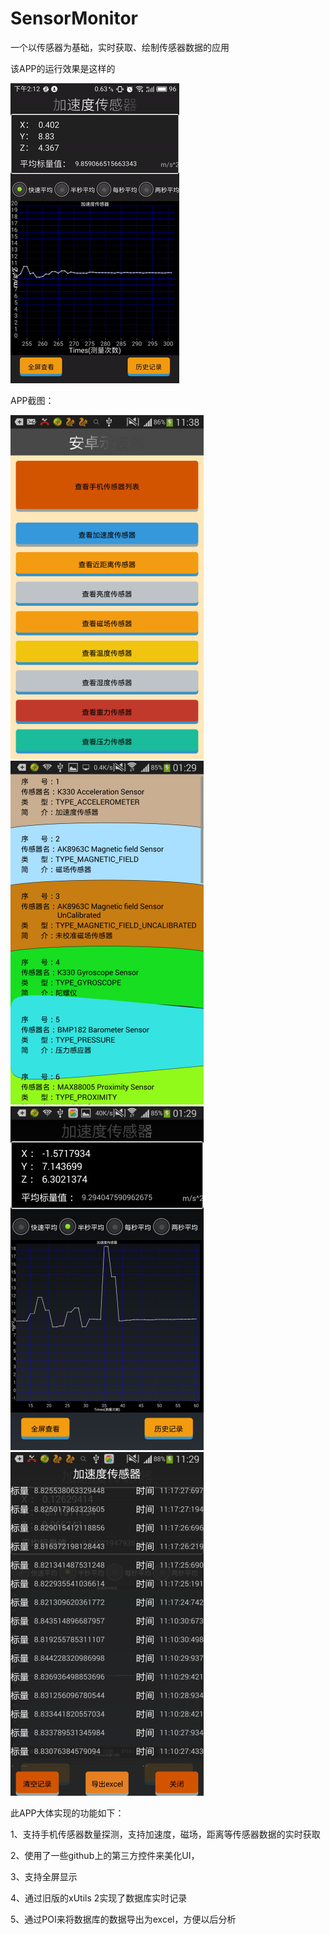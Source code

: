 # SensorMonitor
一个以传感器为基础，实时获取、绘制传感器数据的应用

该APP的运行效果是这样的

![demo](https://github.com/AlexZhuo/SensorMonitor/blob/master/demos/gif_demo.gif?raw=true)

APP截图：

![demo](https://github.com/AlexZhuo/SensorMonitor/blob/master/demos/screenshot1.jpg?raw=true)
![demo](https://github.com/AlexZhuo/SensorMonitor/blob/master/demos/screenshot2.jpg?raw=true)
![demo](https://github.com/AlexZhuo/SensorMonitor/blob/master/demos/screenshot3.jpg?raw=true)
![demo](https://github.com/AlexZhuo/SensorMonitor/blob/master/demos/screenshot4.jpg?raw=true)

此APP大体实现的功能如下：

1、支持手机传感器数量探测，支持加速度，磁场，距离等传感器数据的实时获取

2、使用了一些github上的第三方控件来美化UI，

3、支持全屏显示

4、通过旧版的xUtils 2实现了数据库实时记录

5、通过POI来将数据库的数据导出为excel，方便以后分析
